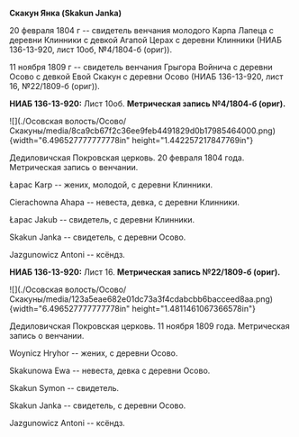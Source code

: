 **Скакун Янка (Skakun Janka)**

20 февраля 1804 г -- свидетель венчания молодого Карпа Лапеца с деревни
Клинники с девкой Агапой Церах с деревни Клинники (НИАБ 136-13-920, лист
10об, №4/1804-б (ориг)).

11 ноября 1809 г -- свидетель венчания Грыгора Войнича с деревни Осово с
девкой Евой Скакун с деревни Осово (НИАБ 136-13-920, лист 16, №22/1809-б
(ориг)).

**НИАБ 136-13-920:** Лист 10об. **Метрическая запись №4/1804-б (ориг).**

![](./Осовская волость/Осово/Скакуны/media/8ca9cb67f2c36ee9feb4491829d0b17985464000.png){width="6.496527777777778in"
height="1.442257217847769in"}

Дедиловичская Покровская церковь. 20 февраля 1804 года. Метрическая
запись о венчании.

Łapac Karp -- жених, молодой, с деревни Клинники.

Cierachowna Ahapa -- невеста, девка, с деревни Клинники.

Łapac Jakub -- свидетель, с деревни Клинники.

Skakun Janka -- свидетель, с деревни Осовo.

Jazgunowicz Antoni -- ксёндз.

**НИАБ 136-13-920:** Лист 16. **Метрическая запись №22/1809-б (ориг).**

![](./Осовская волость/Осово/Скакуны/media/123a5eae682e01dc73a3f4cdabcbb6bacceed8aa.png){width="6.496527777777778in"
height="1.4811461067366578in"}

Дедиловичская Покровская церковь. 11 ноября 1809 года. Метрическая
запись о венчании.

Woynicz Hryhor -- жених, с деревни Осовo.

Skakunowa Ewa -- невеста, девка с деревни Осовo.

Skakun Symon -- свидетель.

Skakun Janka -- свидетель, с деревни Осовo.

Jazgunowicz Antoni -- ксёндз.
